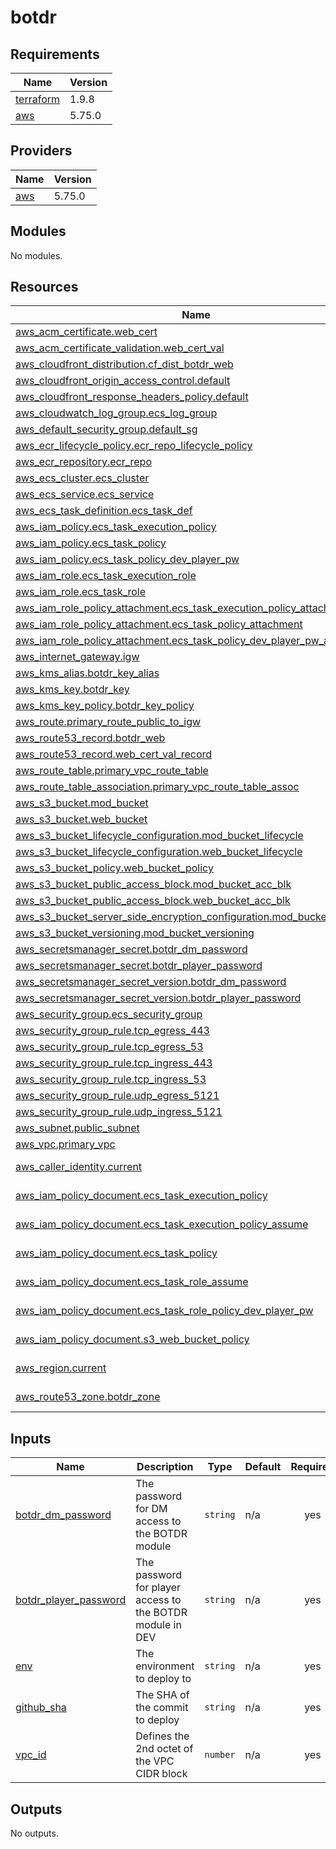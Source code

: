 # botdr

<!-- BEGINNING OF PRE-COMMIT-TERRAFORM DOCS HOOK -->
## Requirements

| Name | Version |
|------|---------|
| <a name="requirement_terraform"></a> [terraform](#requirement\_terraform) | 1.9.8 |
| <a name="requirement_aws"></a> [aws](#requirement\_aws) | 5.75.0 |

## Providers

| Name | Version |
|------|---------|
| <a name="provider_aws"></a> [aws](#provider\_aws) | 5.75.0 |

## Modules

No modules.

## Resources

| Name | Type |
|------|------|
| [aws_acm_certificate.web_cert](https://registry.terraform.io/providers/hashicorp/aws/5.75.0/docs/resources/acm_certificate) | resource |
| [aws_acm_certificate_validation.web_cert_val](https://registry.terraform.io/providers/hashicorp/aws/5.75.0/docs/resources/acm_certificate_validation) | resource |
| [aws_cloudfront_distribution.cf_dist_botdr_web](https://registry.terraform.io/providers/hashicorp/aws/5.75.0/docs/resources/cloudfront_distribution) | resource |
| [aws_cloudfront_origin_access_control.default](https://registry.terraform.io/providers/hashicorp/aws/5.75.0/docs/resources/cloudfront_origin_access_control) | resource |
| [aws_cloudfront_response_headers_policy.default](https://registry.terraform.io/providers/hashicorp/aws/5.75.0/docs/resources/cloudfront_response_headers_policy) | resource |
| [aws_cloudwatch_log_group.ecs_log_group](https://registry.terraform.io/providers/hashicorp/aws/5.75.0/docs/resources/cloudwatch_log_group) | resource |
| [aws_default_security_group.default_sg](https://registry.terraform.io/providers/hashicorp/aws/5.75.0/docs/resources/default_security_group) | resource |
| [aws_ecr_lifecycle_policy.ecr_repo_lifecycle_policy](https://registry.terraform.io/providers/hashicorp/aws/5.75.0/docs/resources/ecr_lifecycle_policy) | resource |
| [aws_ecr_repository.ecr_repo](https://registry.terraform.io/providers/hashicorp/aws/5.75.0/docs/resources/ecr_repository) | resource |
| [aws_ecs_cluster.ecs_cluster](https://registry.terraform.io/providers/hashicorp/aws/5.75.0/docs/resources/ecs_cluster) | resource |
| [aws_ecs_service.ecs_service](https://registry.terraform.io/providers/hashicorp/aws/5.75.0/docs/resources/ecs_service) | resource |
| [aws_ecs_task_definition.ecs_task_def](https://registry.terraform.io/providers/hashicorp/aws/5.75.0/docs/resources/ecs_task_definition) | resource |
| [aws_iam_policy.ecs_task_execution_policy](https://registry.terraform.io/providers/hashicorp/aws/5.75.0/docs/resources/iam_policy) | resource |
| [aws_iam_policy.ecs_task_policy](https://registry.terraform.io/providers/hashicorp/aws/5.75.0/docs/resources/iam_policy) | resource |
| [aws_iam_policy.ecs_task_policy_dev_player_pw](https://registry.terraform.io/providers/hashicorp/aws/5.75.0/docs/resources/iam_policy) | resource |
| [aws_iam_role.ecs_task_execution_role](https://registry.terraform.io/providers/hashicorp/aws/5.75.0/docs/resources/iam_role) | resource |
| [aws_iam_role.ecs_task_role](https://registry.terraform.io/providers/hashicorp/aws/5.75.0/docs/resources/iam_role) | resource |
| [aws_iam_role_policy_attachment.ecs_task_execution_policy_attachment](https://registry.terraform.io/providers/hashicorp/aws/5.75.0/docs/resources/iam_role_policy_attachment) | resource |
| [aws_iam_role_policy_attachment.ecs_task_policy_attachment](https://registry.terraform.io/providers/hashicorp/aws/5.75.0/docs/resources/iam_role_policy_attachment) | resource |
| [aws_iam_role_policy_attachment.ecs_task_policy_dev_player_pw_attachment](https://registry.terraform.io/providers/hashicorp/aws/5.75.0/docs/resources/iam_role_policy_attachment) | resource |
| [aws_internet_gateway.igw](https://registry.terraform.io/providers/hashicorp/aws/5.75.0/docs/resources/internet_gateway) | resource |
| [aws_kms_alias.botdr_key_alias](https://registry.terraform.io/providers/hashicorp/aws/5.75.0/docs/resources/kms_alias) | resource |
| [aws_kms_key.botdr_key](https://registry.terraform.io/providers/hashicorp/aws/5.75.0/docs/resources/kms_key) | resource |
| [aws_kms_key_policy.botdr_key_policy](https://registry.terraform.io/providers/hashicorp/aws/5.75.0/docs/resources/kms_key_policy) | resource |
| [aws_route.primary_route_public_to_igw](https://registry.terraform.io/providers/hashicorp/aws/5.75.0/docs/resources/route) | resource |
| [aws_route53_record.botdr_web](https://registry.terraform.io/providers/hashicorp/aws/5.75.0/docs/resources/route53_record) | resource |
| [aws_route53_record.web_cert_val_record](https://registry.terraform.io/providers/hashicorp/aws/5.75.0/docs/resources/route53_record) | resource |
| [aws_route_table.primary_vpc_route_table](https://registry.terraform.io/providers/hashicorp/aws/5.75.0/docs/resources/route_table) | resource |
| [aws_route_table_association.primary_vpc_route_table_assoc](https://registry.terraform.io/providers/hashicorp/aws/5.75.0/docs/resources/route_table_association) | resource |
| [aws_s3_bucket.mod_bucket](https://registry.terraform.io/providers/hashicorp/aws/5.75.0/docs/resources/s3_bucket) | resource |
| [aws_s3_bucket.web_bucket](https://registry.terraform.io/providers/hashicorp/aws/5.75.0/docs/resources/s3_bucket) | resource |
| [aws_s3_bucket_lifecycle_configuration.mod_bucket_lifecycle](https://registry.terraform.io/providers/hashicorp/aws/5.75.0/docs/resources/s3_bucket_lifecycle_configuration) | resource |
| [aws_s3_bucket_lifecycle_configuration.web_bucket_lifecycle](https://registry.terraform.io/providers/hashicorp/aws/5.75.0/docs/resources/s3_bucket_lifecycle_configuration) | resource |
| [aws_s3_bucket_policy.web_bucket_policy](https://registry.terraform.io/providers/hashicorp/aws/5.75.0/docs/resources/s3_bucket_policy) | resource |
| [aws_s3_bucket_public_access_block.mod_bucket_acc_blk](https://registry.terraform.io/providers/hashicorp/aws/5.75.0/docs/resources/s3_bucket_public_access_block) | resource |
| [aws_s3_bucket_public_access_block.web_bucket_acc_blk](https://registry.terraform.io/providers/hashicorp/aws/5.75.0/docs/resources/s3_bucket_public_access_block) | resource |
| [aws_s3_bucket_server_side_encryption_configuration.mod_bucket_sse](https://registry.terraform.io/providers/hashicorp/aws/5.75.0/docs/resources/s3_bucket_server_side_encryption_configuration) | resource |
| [aws_s3_bucket_versioning.mod_bucket_versioning](https://registry.terraform.io/providers/hashicorp/aws/5.75.0/docs/resources/s3_bucket_versioning) | resource |
| [aws_secretsmanager_secret.botdr_dm_password](https://registry.terraform.io/providers/hashicorp/aws/5.75.0/docs/resources/secretsmanager_secret) | resource |
| [aws_secretsmanager_secret.botdr_player_password](https://registry.terraform.io/providers/hashicorp/aws/5.75.0/docs/resources/secretsmanager_secret) | resource |
| [aws_secretsmanager_secret_version.botdr_dm_password](https://registry.terraform.io/providers/hashicorp/aws/5.75.0/docs/resources/secretsmanager_secret_version) | resource |
| [aws_secretsmanager_secret_version.botdr_player_password](https://registry.terraform.io/providers/hashicorp/aws/5.75.0/docs/resources/secretsmanager_secret_version) | resource |
| [aws_security_group.ecs_security_group](https://registry.terraform.io/providers/hashicorp/aws/5.75.0/docs/resources/security_group) | resource |
| [aws_security_group_rule.tcp_egress_443](https://registry.terraform.io/providers/hashicorp/aws/5.75.0/docs/resources/security_group_rule) | resource |
| [aws_security_group_rule.tcp_egress_53](https://registry.terraform.io/providers/hashicorp/aws/5.75.0/docs/resources/security_group_rule) | resource |
| [aws_security_group_rule.tcp_ingress_443](https://registry.terraform.io/providers/hashicorp/aws/5.75.0/docs/resources/security_group_rule) | resource |
| [aws_security_group_rule.tcp_ingress_53](https://registry.terraform.io/providers/hashicorp/aws/5.75.0/docs/resources/security_group_rule) | resource |
| [aws_security_group_rule.udp_egress_5121](https://registry.terraform.io/providers/hashicorp/aws/5.75.0/docs/resources/security_group_rule) | resource |
| [aws_security_group_rule.udp_ingress_5121](https://registry.terraform.io/providers/hashicorp/aws/5.75.0/docs/resources/security_group_rule) | resource |
| [aws_subnet.public_subnet](https://registry.terraform.io/providers/hashicorp/aws/5.75.0/docs/resources/subnet) | resource |
| [aws_vpc.primary_vpc](https://registry.terraform.io/providers/hashicorp/aws/5.75.0/docs/resources/vpc) | resource |
| [aws_caller_identity.current](https://registry.terraform.io/providers/hashicorp/aws/5.75.0/docs/data-sources/caller_identity) | data source |
| [aws_iam_policy_document.ecs_task_execution_policy](https://registry.terraform.io/providers/hashicorp/aws/5.75.0/docs/data-sources/iam_policy_document) | data source |
| [aws_iam_policy_document.ecs_task_execution_policy_assume](https://registry.terraform.io/providers/hashicorp/aws/5.75.0/docs/data-sources/iam_policy_document) | data source |
| [aws_iam_policy_document.ecs_task_policy](https://registry.terraform.io/providers/hashicorp/aws/5.75.0/docs/data-sources/iam_policy_document) | data source |
| [aws_iam_policy_document.ecs_task_role_assume](https://registry.terraform.io/providers/hashicorp/aws/5.75.0/docs/data-sources/iam_policy_document) | data source |
| [aws_iam_policy_document.ecs_task_role_policy_dev_player_pw](https://registry.terraform.io/providers/hashicorp/aws/5.75.0/docs/data-sources/iam_policy_document) | data source |
| [aws_iam_policy_document.s3_web_bucket_policy](https://registry.terraform.io/providers/hashicorp/aws/5.75.0/docs/data-sources/iam_policy_document) | data source |
| [aws_region.current](https://registry.terraform.io/providers/hashicorp/aws/5.75.0/docs/data-sources/region) | data source |
| [aws_route53_zone.botdr_zone](https://registry.terraform.io/providers/hashicorp/aws/5.75.0/docs/data-sources/route53_zone) | data source |

## Inputs

| Name | Description | Type | Default | Required |
|------|-------------|------|---------|:--------:|
| <a name="input_botdr_dm_password"></a> [botdr\_dm\_password](#input\_botdr\_dm\_password) | The password for DM access to the BOTDR module | `string` | n/a | yes |
| <a name="input_botdr_player_password"></a> [botdr\_player\_password](#input\_botdr\_player\_password) | The password for player access to the BOTDR module in DEV | `string` | n/a | yes |
| <a name="input_env"></a> [env](#input\_env) | The environment to deploy to | `string` | n/a | yes |
| <a name="input_github_sha"></a> [github\_sha](#input\_github\_sha) | The SHA of the commit to deploy | `string` | n/a | yes |
| <a name="input_vpc_id"></a> [vpc\_id](#input\_vpc\_id) | Defines the 2nd octet of the VPC CIDR block | `number` | n/a | yes |

## Outputs

No outputs.
<!-- END OF PRE-COMMIT-TERRAFORM DOCS HOOK -->

